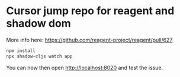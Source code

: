 # Cursor jump repo for reagent and shadow dom

More info here: https://github.com/reagent-project/reagent/pull/627

```bash
npm install
npx shadow-cljs watch app
```

You can now then open [http://localhost:8020](http://localhost:8020) and test the issue.
